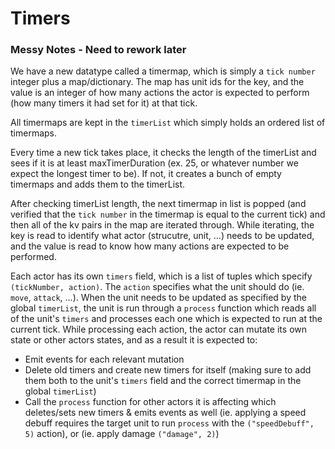 # Timers

### Messy Notes - Need to rework later

We have a new datatype called a timermap, which is simply a `tick number` integer plus a map/dictionary. The map has unit ids for the key, and the value is an integer of how many actions the actor is expected to perform (how many timers it had set for it) at that tick.

All timermaps are kept in the `timerList` which simply holds an ordered list of timermaps.

Every time a new tick takes place, it checks the length of the timerList and sees if it is at least maxTimerDuration (ex. 25, or whatever number we expect the longest timer to be). If not, it creates a bunch of empty timermaps and adds them to the timerList.

After checking timerList length, the next timermap in list is popped (and verified that the `tick number` in the timermap is equal to the current tick) and then all of the kv pairs in the map are iterated through. While iterating, the key is read to identify what actor (strucutre, unit, ...) needs to be updated, and the value is read to know how many actions are expected to be performed.

Each actor has its own `timers` field, which is a list of tuples which specify `(tickNumber, action)`. The `action` specifies what the unit should do (ie. `move`, `attack`, ...). When the unit needs to be updated as specified by the global `timerList`, the unit is run through a `process` function which reads all of the unit's `timers` and processes each one which is expected to run at the current tick. While processing each action, the actor can mutate its own state or other actors states, and as a result it is expected to:

- Emit events for each relevant mutation
- Delete old timers and create new timers for itself (making sure to add them both to the unit's `timers` field and the correct timermap in the global `timerList`)
- Call the `process` function for other actors it is affecting which deletes/sets new timers & emits events as well (ie. applying a speed debuff requires the target unit to run `process` with the `("speedDebuff", 5)` action), or (ie. apply damage `("damage", 2)`)
